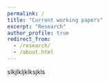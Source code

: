```yaml
---
permalink: /
title: "Current working papers"
excerpt: "Research"
author_profile: true
redirect_from: 
  - /research/
  - /about.html
---
```



slkjlkljklksjkls
